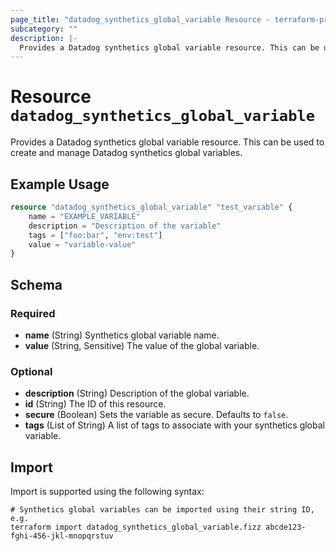```yaml
---
page_title: "datadog_synthetics_global_variable Resource - terraform-provider-datadog"
subcategory: ""
description: |-
  Provides a Datadog synthetics global variable resource. This can be used to create and manage Datadog synthetics global variables.
---
```


# Resource `datadog_synthetics_global_variable`

Provides a Datadog synthetics global variable resource. This can be used to create and manage Datadog synthetics global variables.

## Example Usage

```terraform
resource "datadog_synthetics_global_variable" "test_variable" {
    name = "EXAMPLE_VARIABLE"
    description = "Description of the variable"
    tags = ["foo:bar", "env:test"]
    value = "variable-value"
}
```

## Schema

### Required

- **name** (String) Synthetics global variable name.
- **value** (String, Sensitive) The value of the global variable.

### Optional

- **description** (String) Description of the global variable.
- **id** (String) The ID of this resource.
- **secure** (Boolean) Sets the variable as secure. Defaults to `false`.
- **tags** (List of String) A list of tags to associate with your synthetics global variable.

## Import

Import is supported using the following syntax:

```shell
# Synthetics global variables can be imported using their string ID, e.g.
terraform import datadog_synthetics_global_variable.fizz abcde123-fghi-456-jkl-mnopqrstuv
```
